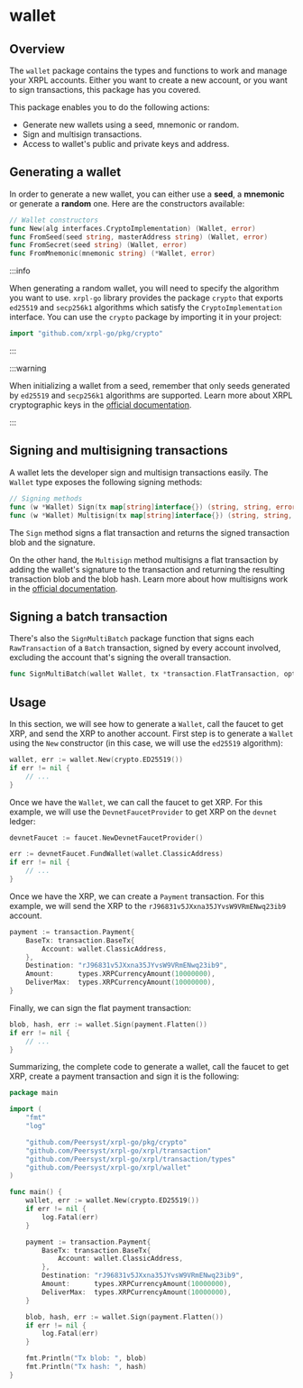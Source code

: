 # wallet

## Overview

The `wallet` package contains the types and functions to work and manage your XRPL accounts. Either you want to create a new account, or you want to sign transactions, this package has you covered.

This package enables you to do the following actions:

- Generate new wallets using a seed, mnemonic or random.
- Sign and multisign transactions.
- Access to wallet's public and private keys and address.

## Generating a wallet

In order to generate a new wallet, you can either use a **seed**, a **mnemonic** or generate a **random** one. Here are the constructors available:

```go
// Wallet constructors
func New(alg interfaces.CryptoImplementation) (Wallet, error)
func FromSeed(seed string, masterAddress string) (Wallet, error)
func FromSecret(seed string) (Wallet, error)
func FromMnemonic(mnemonic string) (*Wallet, error)
```

:::info

When generating a random wallet, you will need to specify the algorithm you want to use.
`xrpl-go` library provides the package `crypto` that exports `ed25519` and `secp256k1` algorithms which satisfy the `CryptoImplementation` interface.
You can use the `crypto` package by importing it in your project:

```go
import "github.com/xrpl-go/pkg/crypto"
```

:::

:::warning

When initializing a wallet from a seed, remember that only seeds generated by `ed25519` and `secp256k1` algorithms are supported. Learn more about XRPL cryptographic keys in the [official documentation](https://xrpl.org/docs/concepts/accounts/cryptographic-keys).

:::

## Signing and multisigning transactions

A wallet lets the developer sign and multisign transactions easily. The `Wallet` type exposes the following signing methods:

```go
// Signing methods
func (w *Wallet) Sign(tx map[string]interface{}) (string, string, error)
func (w *Wallet) Multisign(tx map[string]interface{}) (string, string, error)
```

The `Sign` method signs a flat transaction and returns the signed transaction blob and the signature.

On the other hand, the `Multisign` method multisigns a flat transaction by adding the wallet's signature to the transaction and returning the resulting transaction blob and the blob hash. Learn more about how multisigns work in the [official documentation](https://xrpl.org/docs/concepts/accounts/multi-signing).

## Signing a batch transaction

There's also the `SignMultiBatch` package function that signs each `RawTransaction` of a `Batch` transaction, signed by every account involved, excluding the account that's signing the overall transaction.

```go
func SignMultiBatch(wallet Wallet, tx *transaction.FlatTransaction, opts *SignMultiBatchOptions) error
```

## Usage

In this section, we will see how to generate a `Wallet`, call the faucet to get XRP, and send the XRP to another account.
First step is to generate a `Wallet` using the `New` constructor (in this case, we will use the `ed25519` algorithm):

```go
wallet, err := wallet.New(crypto.ED25519())
if err != nil {
    // ...
}
```

Once we have the `Wallet`, we can call the faucet to get XRP. For this example, we will use the `DevnetFaucetProvider` to get XRP on the `devnet` ledger:

```go
devnetFaucet := faucet.NewDevnetFaucetProvider()

err := devnetFaucet.FundWallet(wallet.ClassicAddress)
if err != nil {
    // ...
}
```

Once we have the XRP, we can create a `Payment` transaction. For this example, we will send the XRP to the `rJ96831v5JXxna35JYvsW9VRmENwq23ib9` account.

```go
payment := transaction.Payment{
    BaseTx: transaction.BaseTx{
        Account: wallet.ClassicAddress,
    },
    Destination: "rJ96831v5JXxna35JYvsW9VRmENwq23ib9",
    Amount:      types.XRPCurrencyAmount(10000000),
    DeliverMax:  types.XRPCurrencyAmount(10000000),
}
```

Finally, we can sign the flat payment transaction:

```go
blob, hash, err := wallet.Sign(payment.Flatten())
if err != nil {
    // ...
}
```

Summarizing, the complete code to generate a wallet, call the faucet to get XRP, create a payment transaction and sign it is the following:

```go
package main

import (
	"fmt"
	"log"

	"github.com/Peersyst/xrpl-go/pkg/crypto"
	"github.com/Peersyst/xrpl-go/xrpl/transaction"
	"github.com/Peersyst/xrpl-go/xrpl/transaction/types"
	"github.com/Peersyst/xrpl-go/xrpl/wallet"
)

func main() {
	wallet, err := wallet.New(crypto.ED25519())
	if err != nil {
		log.Fatal(err)
	}

	payment := transaction.Payment{
		BaseTx: transaction.BaseTx{
			Account: wallet.ClassicAddress,
		},
		Destination: "rJ96831v5JXxna35JYvsW9VRmENwq23ib9",
		Amount:      types.XRPCurrencyAmount(10000000),
		DeliverMax:  types.XRPCurrencyAmount(10000000),
	}

	blob, hash, err := wallet.Sign(payment.Flatten())
	if err != nil {
		log.Fatal(err)
	}

	fmt.Println("Tx blob: ", blob)
	fmt.Println("Tx hash: ", hash)
}
```
